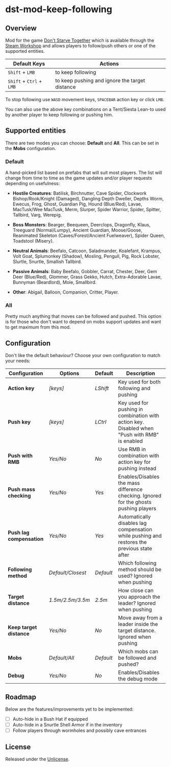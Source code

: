 # dst-mod-keep-following

## Overview

Mod for the game [Don't Starve Together][] which is available through the
[Steam Workshop][] and allows players to follow/push others or one of the
supported entities.

| Default Keys             | Actions                                        |
|--------------------------|------------------------------------------------|
| `Shift` + `LMB`          | to keep following                              |
| `Shift` + `Ctrl` + `LMB` | to keep pushing and ignore the target distance |

To stop following use `WASD` movement keys, `SPACEBAR` action key or click `LMB`.

You can also use the above key combinations on a Tent/Siesta Lean-to used by
another player to keep following or pushing him.

## Supported entities

There are two modes you can choose: **Default** and **All**. This can be set in
the **Mobs** configuration.

### Default

A hand-picked list based on prefabs that will suit most players. The list will
change from time to time as the game updates and/or player requests depending on
usefulness:

- **Hostile Creatures**: Batilisk, Birchnutter, Cave Spider, Clockwork
Bishop/Rook/Knight (Damaged), Dangling Depth Dweller, Depths Worm, Ewecus, Frog,
Ghost, Guardian Pig, Hound (Blue/Red), Lavae, MacTusk/Wee MacTusk, Merm,
Slurper, Spider Warrior, Spider, Spitter, Tallbird, Varg, Werepig.

- **Boss Monsters**: Bearger, Beequeen, Deerclops, Dragonfly, Klaus, Treeguard
(Normal/Lumpy), Ancient Guardian, Moose/Goose, Reanimated Skeleton
(Caves/Forest/Ancient Fuelweaver), Spider Queen, Toadstool (Misery).

- **Neutral Animals**: Beefalo, Catcoon, Saladmander, Koalefant, Krampus, Volt
Goat, Splumonkey (Shadow), Mosling, Pengull, Pig, Rock Lobster, Slurtle,
Snurtle, Smallish Tallbird.

- **Passive Animals**: Baby Beefalo, Gobbler, Carrat, Chester, Deer, Gem Deer
(Blue/Red), Glommer, Grass Gekko, Hutch, Extra-Adorable Lavae,
Bunnyman (Beardlord), Mole, Smallbird.

- **Other**: Abigail, Balloon, Companion, Critter, Player.

### All

Pretty much anything that moves can be followed and pushed. This option is for
those who don't want to depend on mobs support updates and want to get maximum
from this mod.

## Configuration

Don't like the default behaviour? Choose your own configuration to match your
needs:

| Configuration             | Options           | Default   | Description                                                                                   |
|---------------------------|-------------------|-----------|-----------------------------------------------------------------------------------------------|
| **Action key**            | _[keys]_          | _LShift_  | Key used for both following and pushing                                                       |
| **Push key**              | _[keys]_          | _LCtrl_   | Key used for pushing in combination with action key. Disabled when "Push with RMB" is enabled |
| **Push with RMB**         | _Yes/No_          | _No_      | Use RMB in combination with action key for pushing instead                                    |
| **Push mass checking**    | _Yes/No_          | _Yes_     | Enables/Disables the mass difference checking. Ignored for the ghosts pushing players         |
| **Push lag compensation** | _Yes/No_          | _Yes_     | Automatically disables lag compensation while pushing and restores the previous state after   |
| **Following method**      | _Default/Closest_ | _Default_ | Which following method should be used? Ignored when pushing                                   |
| **Target distance**       | _1.5m/2.5m/3.5m_  | _2.5m_    | How close can you approach the leader? Ignored when pushing                                   |
| **Keep target distance**  | _Yes/No_          | _No_      | Move away from a leader inside the target distance. Ignored when pushing                      |
| **Mobs**                  | _Default/All_     | _Default_ | Which mobs can be followed and pushed?                                                        |
| **Debug**                 | _Yes/No_          | _No_      | Enables/Disables the debug mode                                                               |

## Roadmap

Below are the features/improvements yet to be implemented:

- [ ] Auto-hide in a Bush Hat if equipped
- [ ] Auto-hide in a Snurtle Shell Armor if in the inventory
- [ ] Follow players through wormholes and possibly cave entrances

## License

Released under the [Unlicense](https://unlicense.org/).

[don't starve together]: https://www.klei.com/games/dont-starve-together
[steam workshop]: https://steamcommunity.com/sharedfiles/filedetails/?id=1835465557
